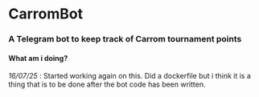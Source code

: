 # CarromBot

### A Telegram bot to keep track of Carrom tournament points


#### What am i doing?

*16/07/25* : Started working again on this. Did a dockerfile but i think it is a thing that is to be done after the bot code has been written. 